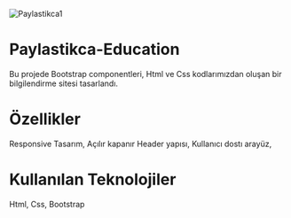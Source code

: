 ![Paylastikca1](https://github.com/user-attachments/assets/c65ddb40-9a71-4c71-90c8-aaa14e191f61)

# Paylastikca-Education


Bu projede Bootstrap componentleri, Html ve Css kodlarımızdan oluşan bir bilgilendirme sitesi tasarlandı.

# Özellikler

Responsive Tasarım,
Açılır kapanır Header yapısı,
Kullanıcı dostı arayüz,

# Kullanılan Teknolojiler

Html, Css, Bootstrap


